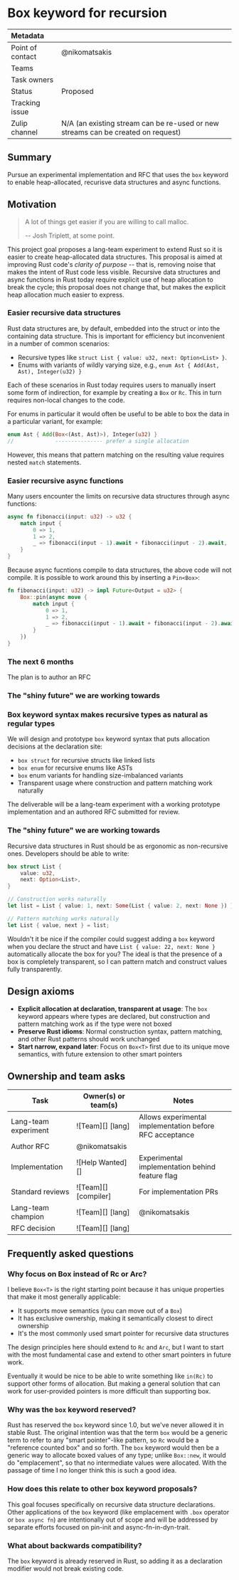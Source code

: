 # Box keyword for recursion

| Metadata         |                                                                                  |
|:-----------------|----------------------------------------------------------------------------------|
| Point of contact | @nikomatsakis                                                                    |
| Teams            | <!-- TEAMS WITH ASKS -->                                                         |
| Task owners      | <!-- TASK OWNERS -->                                                             |
| Status           | Proposed                                                                         |
| Tracking issue   |                                                                                  |
| Zulip channel    | N/A (an existing stream can be re-used or new streams can be created on request) |

## Summary

Pursue an experimental implementation and RFC that uses the `box` keyword to enable heap-allocated, recurisve data structures and async functions.

## Motivation

> A lot of things get easier if you are willing to call malloc.
>
>    -- Josh Triplett, at some point.

This project goal proposes a lang-team experiment to extend Rust so it is easier to create heap-allocated data structures. This proposal is aimed at improving Rust code's *clarity of purpose* -- that is, removing noise that makes the intent of Rust code less visible. Recursive data structures and async functions in Rust today require explicit use of heap allocation to break the cycle; this proposal does not change that, but makes the explicit heap allocation much easier to express.

### Easier recursive data structures

Rust data structures are, by default, embedded into the struct or into the containing data structure. This is important for efficiency but inconvenient in a number of common scenarios:

* Recursive types like `struct List { value: u32, next: Option<List> }`.
* Enums with variants of wildly varying size, e.g., `enum Ast { Add(Ast, Ast), Integer(u32) }`

Each of these scenarios in Rust today requires users to manually insert some form of indirection, for example by creating a `Box` or `Rc`. This in turn requires non-local changes to the code.

For enums in particular it would often be useful to be able to box the data in a particular variant, for example:

```rust
enum Ast { Add(Box<(Ast, Ast)>), Integer(u32) }
//             --------------- prefer a single allocation
```

However, this means that pattern matching on the resulting value requires nested `match` statements.

### Easier recursive async functions

Many users encounter the limits on recursive data structures through async functions:

```rust
async fn fibonacci(input: u32) -> u32 {
    match input {
        0 => 1,
        1 => 2,
        _ => fibonacci(input - 1).await + fibonacci(input - 2).await,
    }
}
```

Because async fucntions compile to data structures, the above code will not compile. It is possible to work around this by inserting a `Pin<Box>`:

```rust
fn fibonacci(input: u32) -> impl Future<Output = u32> {
    Box::pin(async move {
        match input {
            0 => 1,
            1 => 2,
            _ => fibonacci(input - 1).await + fibonacci(input - 2).await,
        }
    })
}
```

### The next 6 months

The plan is to author an RFC 

### The "shiny future" we are working towards


### Box keyword syntax makes recursive types as natural as regular types

We will design and prototype `box` keyword syntax that puts allocation decisions at the declaration site:

- `box struct` for recursive structs like linked lists
- `box enum` for recursive enums like ASTs  
- `box` enum variants for handling size-imbalanced variants
- Transparent usage where construction and pattern matching work naturally

The deliverable will be a lang-team experiment with a working prototype implementation and an authored RFC submitted for review.

### The "shiny future" we are working towards

Recursive data structures in Rust should be as ergonomic as non-recursive ones. Developers should be able to write:

```rust
box struct List {
    value: u32,
    next: Option<List>,
}

// Construction works naturally
let list = List { value: 1, next: Some(List { value: 2, next: None }) };

// Pattern matching works naturally  
let List { value, next } = list;
```

Wouldn't it be nice if the compiler could suggest adding a `box` keyword when you declare the struct and have `List { value: 22, next: None }` automatically allocate the box for you? The ideal is that the presence of a box is completely transparent, so I can pattern match and construct values fully transparently.

## Design axioms

- **Explicit allocation at declaration, transparent at usage**: The `box` keyword appears where types are declared, but construction and pattern matching work as if the type were not boxed
- **Preserve Rust idioms**: Normal construction syntax, pattern matching, and other Rust patterns should work unchanged
- **Start narrow, expand later**: Focus on `Box<T>` first due to its unique move semantics, with future extension to other smart pointers

## Ownership and team asks

| Task                         | Owner(s) or team(s) | Notes                                                    |
|------------------------------|---------------------|----------------------------------------------------------|
| Lang-team experiment         | ![Team][] [lang]    | Allows experimental implementation before RFC acceptance |
| Author RFC                   | @nikomatsakis       |                                                          |
| Implementation               | ![Help Wanted][]       | Experimental implementation behind feature flag          |
| Standard reviews             | ![Team][] [compiler]| For implementation PRs                                   |
| Lang-team champion           | ![Team][] [lang]    | @nikomatsakis                                                      |
| RFC decision                 | ![Team][] [lang]    |                                                          |

## Frequently asked questions

### Why focus on Box instead of Rc or Arc?

I believe `Box<T>` is the right starting point because it has unique properties that make it most generally applicable:
- It supports move semantics (you can move out of a `Box`)
- It has exclusive ownership, making it semantically closest to direct ownership  
- It's the most commonly used smart pointer for recursive data structures

The design principles here should extend to `Rc` and `Arc`, but I want to start with the most fundamental case and extend to other smart pointers in future work.

Eventually it would be nice to be able to write something like `in(Rc)` to support other forms of allocation. But making a general solution that can work for user-provided pointers is more difficult than supporting box.

### Why was the `box` keyword reserved?

Rust has reserved the `box` keyword since 1.0, but we've never allowed it in stable Rust. The original intention was that the term `box` would be a generic term to refer to any "smart pointer"-like pattern, so `Rc` would be a "reference counted box" and so forth. The `box` keyword would then be a generic way to allocate boxed values of any type; unlike `Box::new`, it would do "emplacement", so that no intermediate values were allocated. With the passage of time I no longer think this is such a good idea.

### How does this relate to other box keyword proposals?

This goal focuses specifically on recursive data structure declarations. Other applications of the `box` keyword (like emplacement with `.box` operator or `box async fn`) are intentionally out of scope and will be addressed by separate efforts focused on pin-init and async-fn-in-dyn-trait.

### What about backwards compatibility?

The `box` keyword is already reserved in Rust, so adding it as a declaration modifier would not break existing code.
